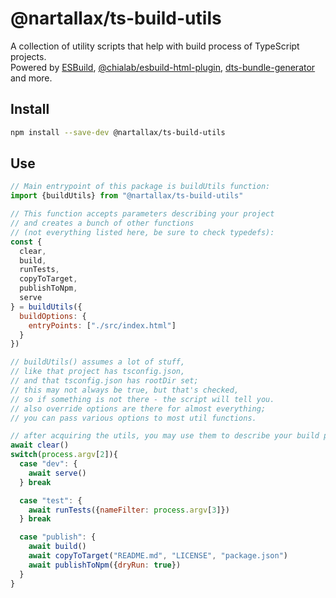 # @nartallax/ts-build-utils
A collection of utility scripts that help with build process of TypeScript projects.  
Powered by [ESBuild](https://www.npmjs.com/package/esbuild), [@chialab/esbuild-html-plugin](https://www.npmjs.com/package/@chialab/esbuild-plugin-html), [dts-bundle-generator](https://www.npmjs.com/package/dts-bundle-generator) and more.  

## Install 

```bash
npm install --save-dev @nartallax/ts-build-utils
```

## Use

```js
// Main entrypoint of this package is buildUtils function:
import {buildUtils} from "@nartallax/ts-build-utils"

// This function accepts parameters describing your project
// and creates a bunch of other functions
// (not everything listed here, be sure to check typedefs):
const {
  clear, 
  build, 
  runTests, 
  copyToTarget, 
  publishToNpm, 
  serve
} = buildUtils({
  buildOptions: {
    entryPoints: ["./src/index.html"]
  }
})

// buildUtils() assumes a lot of stuff,
// like that project has tsconfig.json, 
// and that tsconfig.json has rootDir set;
// this may not always be true, but that's checked, 
// so if something is not there - the script will tell you.
// also override options are there for almost everything;
// you can pass various options to most util functions.

// after acquiring the utils, you may use them to describe your build process:
await clear()
switch(process.argv[2]){
  case "dev": {
    await serve()
  } break

  case "test": {
    await runTests({nameFilter: process.argv[3]})
  } break

  case "publish": {
    await build()
    await copyToTarget("README.md", "LICENSE", "package.json")
    await publishToNpm({dryRun: true})
  }
}
```


